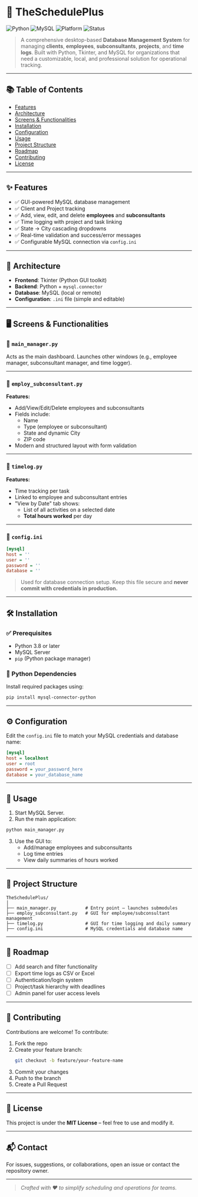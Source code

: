 
# 📅 TheSchedulePlus

![Python](https://img.shields.io/badge/Python-3.8%2B-blue.svg)
![MySQL](https://img.shields.io/badge/Database-MySQL-blue.svg)
![Platform](https://img.shields.io/badge/Platform-Windows%20%7C%20Linux%20%7C%20Mac-informational)
![Status](https://img.shields.io/badge/Status-Active-brightgreen)

> A comprehensive desktop-based **Database Management System** for managing **clients**, **employees**, **subconsultants**, **projects**, and **time logs**. Built with Python, Tkinter, and MySQL for organizations that need a customizable, local, and professional solution for operational tracking.

---

## 📚 Table of Contents

- [Features](#-features)
- [Architecture](#-architecture)
- [Screens & Functionalities](#-screens--functionalities)
- [Installation](#-installation)
- [Configuration](#-configuration)
- [Usage](#-usage)
- [Project Structure](#-project-structure)
- [Roadmap](#-roadmap)
- [Contributing](#-contributing)
- [License](#-license)

---

## ✨ Features

- ✅ GUI-powered MySQL database management
- ✅ Client and Project tracking
- ✅ Add, view, edit, and delete **employees** and **subconsultants**
- ✅ Time logging with project and task linking
- ✅ State → City cascading dropdowns
- ✅ Real-time validation and success/error messages
- ✅ Configurable MySQL connection via `config.ini`

---

## 🧱 Architecture

- **Frontend**: Tkinter (Python GUI toolkit)
- **Backend**: Python + `mysql.connector`
- **Database**: MySQL (local or remote)
- **Configuration**: `.ini` file (simple and editable)

---

## 🖥️ Screens & Functionalities

### 🔹 `main_manager.py`
Acts as the main dashboard. Launches other windows (e.g., employee manager, subconsultant manager, and time logger).

---

### 🔹 `employ_subconsultant.py`
**Features:**
- Add/View/Edit/Delete employees and subconsultants
- Fields include:
  - Name
  - Type (employee or subconsultant)
  - State and dynamic City
  - ZIP code
- Modern and structured layout with form validation

---

### 🔹 `timelog.py`
**Features:**
- Time tracking per task
- Linked to employee and subconsultant entries
- "View by Date" tab shows:
  - List of all activities on a selected date
  - **Total hours worked** per day

---

### 🔹 `config.ini`
```ini
[mysql]
host = ''
user = ''
password = ''
database = ''
```
> Used for database connection setup. Keep this file secure and **never commit with credentials in production.**

---

## 🛠️ Installation

### ✅ Prerequisites

- Python 3.8 or later
- MySQL Server
- `pip` (Python package manager)

### 🐍 Python Dependencies

Install required packages using:

```bash
pip install mysql-connector-python
```

---

## ⚙️ Configuration

Edit the `config.ini` file to match your MySQL credentials and database name:

```ini
[mysql]
host = localhost
user = root
password = your_password_here
database = your_database_name
```

---

## 🚀 Usage

1. Start MySQL Server.
2. Run the main application:

```bash
python main_manager.py
```

3. Use the GUI to:
   - Add/manage employees and subconsultants
   - Log time entries
   - View daily summaries of hours worked

---

## 📁 Project Structure

```text
TheSchedulePlus/
│
├── main_manager.py           # Entry point – launches submodules
├── employ_subconsultant.py   # GUI for employee/subconsultant management
├── timelog.py                # GUI for time logging and daily summary
├── config.ini                # MySQL credentials and database name
```

---

## 🧭 Roadmap

- [ ] Add search and filter functionality
- [ ] Export time logs as CSV or Excel
- [ ] Authentication/login system
- [ ] Project/task hierarchy with deadlines
- [ ] Admin panel for user access levels

---

## 🤝 Contributing

Contributions are welcome! To contribute:

1. Fork the repo
2. Create your feature branch:
   ```bash
   git checkout -b feature/your-feature-name
   ```
3. Commit your changes
4. Push to the branch
5. Create a Pull Request

---

## 📜 License

This project is under the **MIT License** – feel free to use and modify it.

---

## 📬 Contact

For issues, suggestions, or collaborations, open an issue or contact the repository owner.

---

> _Crafted with ❤️ to simplify scheduling and operations for teams._
